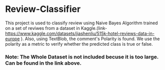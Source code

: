 # Review-Classifier

This project is used to classify review using Naive Bayes Algorithm trained on a set of reviwes from a dataset in Kaggle.(link-https://www.kaggle.com/datasets/jiashenliu/515k-hotel-reviews-data-in-europe ).
Also, using TextBlob, the comment's Polarity is found. We use the polarity as a metric to verify whether the predicted class is true or false.

### Note: The Whole Dataset is not included becuse it is too large. Can be found in the link above.
